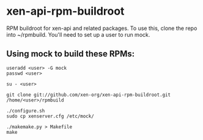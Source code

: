 xen-api-rpm-buildroot
=====================

RPM buildroot for xen-api and related packages. To use this, clone the
repo into ~/rpmbuild. You'll need to set up a user to run mock.

Using mock to build these RPMs:
-------------------------------

```
useradd <user> -G mock
passwd <user>

su - <user>

git clone git://github.com/xen-org/xen-api-rpm-buildroot.git /home/<user>/rpmbuild

./configure.sh
sudo cp xenserver.cfg /etc/mock/

./makemake.py > Makefile
make
```
